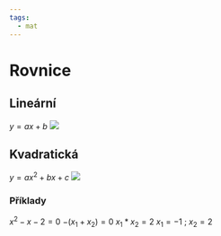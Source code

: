 ```yaml
---
tags:
  - mat
---
```

# Rovnice
## Lineární
$y = ax + b$
![](Pasted%20image%2020211112103252.png)
## Kvadratická
$y = ax^2 + bx + c$
![](Pasted%20image%2020211112103236.png)
### Příklady
$x^2-x-2=0$
$-(x_1+x_2)=0$
$x_1*x_2=2$
$x_1 = -1$ ; $x_2 = 2$
